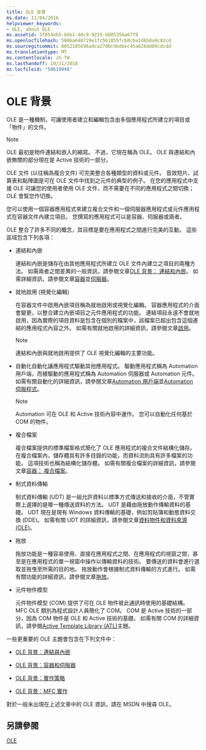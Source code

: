 ```yaml
---
title: OLE 背景
ms.date: 11/04/2016
helpviewer_keywords:
- OLE, about OLE
ms.assetid: 5f654eb5-66b1-40c9-9215-bb85356a67f8
ms.openlocfilehash: 5006a648729e1fc561855fcb8cba1d658a9c82cd
ms.sourcegitcommit: 6052185696adca270bc9bdbec45a626dd89cdcdd
ms.translationtype: MT
ms.contentlocale: zh-TW
ms.lasthandoff: 10/31/2018
ms.locfileid: "50619046"
---
```

# <a name="ole-background"></a>OLE 背景

OLE 是一種機制，可讓使用者建立和編輯包含由多個應用程式所建立的項目或「物件」的文件。

> [!NOTE]
>  OLE 最初是物件連結和嵌入的縮寫。 不過，它現在稱為 OLE。 OLE 與連結和內嵌無關的部分現在是 Active 技術的一部分。

OLE 文件 (以往稱為複合文件) 可完美整合各種類型的資料或元件。 音效短片、試算表和點陣圖是可在 OLE 文件中找到之元件的典型的例子。 在您的應用程式中支援 OLE 可讓您的使用者使用 OLE 文件，而不需要在不同的應用程式之間切換；OLE 會幫您作切換。

您可以使用一個容器應用程式來建立複合文件和一個伺服器應用程式或元件應用程式在容器文件內建立項目。 您撰寫的應用程式可以是容器、伺服器或兩者。

OLE 整合了許多不同的概念，其目標是要在應用程式之間進行完美的互動。 這些區域包含下列各項：

- 連結和內嵌

   連結和內嵌是儲存在由其他應用程式所建立 OLE 文件內建立之項目的兩種方法。 如需兩者之間差異的一般資訊，請參閱文章[OLE 背景： 連結和內嵌](../mfc/ole-background-linking-and-embedding.md)。 如需詳細資訊，請參閱文章[容器](../mfc/containers.md)並[伺服器](../mfc/servers.md)。

- 就地啟用 (視覺化編輯)

   在容器文件中啟用內嵌項目稱為就地啟用或視覺化編輯。 容器應用程式的介面會變更，以整合建立內嵌項目之元件應用程式的功能。 連結項目永遠不會就地啟用，因為實際的項目資料是包含在個別的檔案中，該檔案已超出包含這個連結的應用程式內容之外。 如需有關就地啟用的詳細資訊，請參閱文章[啟用](../mfc/activation-cpp.md)。

   > [!NOTE]
   > 連結和內嵌與就地啟用提供了 OLE 視覺化編輯的主要功能。

- 自動化自動化讓應用程式驅動其他應用程式。 驅動應用程式稱為 Automation 用戶端，而被驅動的應用程式稱為 Automation 伺服器或 Automation 元件。 如需有關自動化的詳細資訊，請參閱文章[Automation 用戶端](../mfc/automation-clients.md)並[Automation 伺服程式](../mfc/automation-servers.md)。

   > [!NOTE]
   > Automation 可在 OLE 和 Active 技術內容中運作。 您可以自動化任何基於 COM 的物件。

- 複合檔案

   複合檔案提供的標準檔案格式簡化了 OLE 應用程式的複合文件結構化儲存。 在複合檔案內，儲存體具有許多目錄的功能，而資料流則具有許多檔案的功能。 這項技術也稱為結構化儲存體。 如需有關複合檔案的詳細資訊，請參閱文章[容器： 複合檔案](../mfc/containers-compound-files.md)。

- 制式資料傳輸

   制式資料傳輸 (UDT) 是一組允許資料以標準方式傳送和接收的介面，不管實際上選擇的是哪一種傳送資料的方法。 UDT 是藉由拖放動作傳輸資料的基礎。 UDT 現在是現有 Windows 資料傳輸的基礎，例如剪貼簿和動態資料交換 (DDE)。 如需有關 UDT 的詳細資訊，請參閱文章[資料物件和資料來源 (OLE)](../mfc/data-objects-and-data-sources-ole.md)。

- 拖放

   拖放功能是一種容易使用、直接在應用程式之間、在應用程式的視窗之間，甚至是在應用程式的單一視窗中操作以傳輸資料的技術。 要傳送的資料會進行選取並拖曳至所需的目的地。 拖放動作會根據制式資料傳輸的方式進行。 如需有關功能的詳細資訊，請參閱文章[拖放](../mfc/drag-and-drop-ole.md)。

- 元件物件模型

   元件物件模型 (COM) 提供了可在 OLE 物件彼此通訊時使用的基礎結構。 MFC OLE 類別為程式設計人員簡化了 COM。 COM 是 Active 技術的一部分，因為 COM 物件是 OLE 和 Active 技術的基礎。 如需有關 COM 的詳細資訊，請參閱[Active Template Library (ATL)](../atl/active-template-library-atl-concepts.md)主題。

一些更重要的 OLE 主題會包含在下列文件中：

- [OLE 背景：連結與內嵌](../mfc/ole-background-linking-and-embedding.md)

- [OLE 背景：容器和伺服器](../mfc/ole-background-containers-and-servers.md)

- [OLE 背景：實作策略](../mfc/ole-background-implementation-strategies.md)

- [OLE 背景：MFC 實作](../mfc/ole-background-mfc-implementation.md)

對於一般未出現在上述文章中的 OLE 資訊，請在 MSDN 中搜尋 OLE。

## <a name="see-also"></a>另請參閱

[OLE](../mfc/ole-in-mfc.md)

